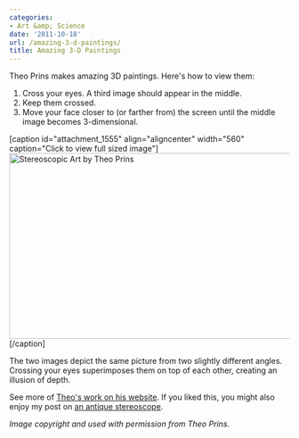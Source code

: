 ```yaml
---
categories:
- Art &amp; Science
date: '2011-10-18'
url: /amazing-3-d-paintings/
title: Amazing 3-D Paintings
---
```


Theo Prins makes amazing 3D paintings. Here's how to view them:

<ol>
<li>Cross your eyes. A third image should appear in the middle.</li>
<li>Keep them crossed.</li>
<li>Move your face closer to (or farther from) the screen until the middle image becomes 3-dimensional.</li>
</ol>

[caption id="attachment_1555" align="aligncenter" width="560" caption="Click to view full sized image"]<a href="https://gomakethings.com/wp-content/uploads/2011/10/Stereoscopic-Art-by-Theo-Prins.jpg"><img src="https://gomakethings.com/wp-content/uploads/2011/10/Stereoscopic-Art-by-Theo-Prins-560x333.jpg" alt="Stereoscopic Art by Theo Prins" title="Stereoscopic Art by Theo Prins" width="560" height="333" class="size-medium wp-image-1555" /></a>[/caption]

The two images depict the same picture from two slightly different angles. Crossing your eyes superimposes them on top of each other, creating an illusion of depth.

See more of <a href="http://www.theoprins.com/stereoscopic.html">Theo's work on his website</a>. If you liked this, you might also enjoy my post on <a href="https://gomakethings.com/the-original-view-master/">an antique stereoscope</a>.

<em>Image copyright and used with permission from Theo Prins.</em>